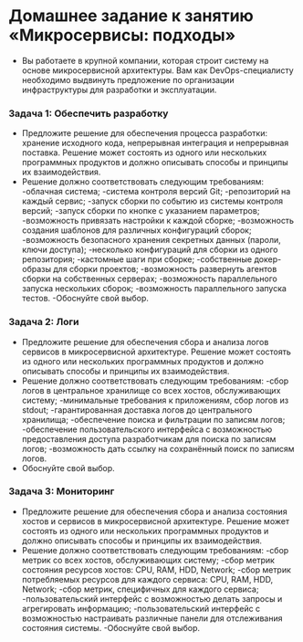 # Домашнее задание к занятию «Микросервисы: подходы»
- Вы работаете в крупной компании, которая строит систему на основе микросервисной архитектуры. Вам как DevOps-специалисту необходимо выдвинуть предложение по организации инфраструктуры для разработки и эксплуатации.
### Задача 1: Обеспечить разработку
- Предложите решение для обеспечения процесса разработки: хранение исходного кода, непрерывная интеграция и непрерывная поставка. Решение может состоять из одного или нескольких программных продуктов и должно описывать способы и принципы их взаимодействия.
- Решение должно соответствовать следующим требованиям:
  -облачная система;
  -система контроля версий Git;
  -репозиторий на каждый сервис;
  -запуск сборки по событию из системы контроля версий;
  -запуск сборки по кнопке с указанием параметров;
  -возможность привязать настройки к каждой сборке;
  -возможность создания шаблонов для различных конфигураций сборок;
  -возможность безопасного хранения секретных данных (пароли, ключи доступа);
  -несколько конфигураций для сборки из одного репозитория;
  -кастомные шаги при сборке;
  -собственные докер-образы для сборки проектов;
  -возможность развернуть агентов сборки на собственных серверах;
  -возможность параллельного запуска нескольких сборок;
  -возможность параллельного запуска тестов.
-Обоснуйте свой выбор.
###
### Задача 2: Логи
- Предложите решение для обеспечения сбора и анализа логов сервисов в микросервисной архитектуре. Решение может состоять из одного или нескольких программных продуктов и должно описывать способы и принципы их взаимодействия.
- Решение должно соответствовать следующим требованиям:
  -сбор логов в центральное хранилище со всех хостов, обслуживающих систему;
  -минимальные требования к приложениям, сбор логов из stdout;
  -гарантированная доставка логов до центрального хранилища;
  -обеспечение поиска и фильтрации по записям логов;
  -обеспечение пользовательского интерфейса с возможностью предоставления доступа разработчикам для поиска по записям логов;
  -возможность дать ссылку на сохранённый поиск по записям логов.
- Обоснуйте свой выбор.
###
### Задача 3: Мониторинг
- Предложите решение для обеспечения сбора и анализа состояния хостов и сервисов в микросервисной архитектуре. Решение может состоять из одного или нескольких программных продуктов и должно описывать способы и принципы их взаимодействия.
- Решение должно соответствовать следующим требованиям:
  -сбор метрик со всех хостов, обслуживающих систему;
  -сбор метрик состояния ресурсов хостов: CPU, RAM, HDD, Network;
  -сбор метрик потребляемых ресурсов для каждого сервиса: CPU, RAM, HDD, Network;
  -сбор метрик, специфичных для каждого сервиса;
  -пользовательский интерфейс с возможностью делать запросы и агрегировать информацию;
  -пользовательский интерфейс с возможностью настраивать различные панели для отслеживания состояния системы.
-Обоснуйте свой выбор.
###
